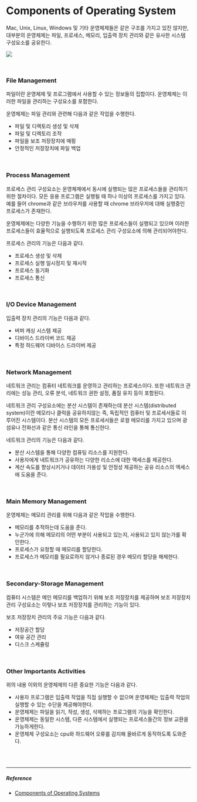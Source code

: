 # Components of Operating System

Mac, Unix, Linux, Windows 및 기타 운영체제들은 같은 구조를 가지고 있진 않지만, 대부분의 운영체제는 파일, 프로세스, 메모리, 입출력 장치 관리와 같은 유사한 시스템 구성요소를 공유한다.

![](https://cdn.guru99.com/images/1/121119_0437_Componentso1.png)

<br>

### File Management

파일이란 운영체제 및 프로그램에서 사용할 수 있는 정보들의 집합이다. 운영체제는 이러한 파일을 관리하는 구성요소를 포함한다.

운영체제는 파일 관리와 관련해 다음과 같은 작업을 수행한다.

- 파일 및 디렉토리 생성 및 삭제
- 파일 및 디렉토리 조작
- 파일을 보조 저장장치에 매핑
- 안정적인 저장장치에 파일 백업

<br>

### Process Management

프로세스 관리 구성요소는 운영체제에서 동시에 실행되는 많은 프로세스들을 관리하기 위한 절차이다.  모든 응용 프로그램은 실행될 때 하나 이상의 프로세스를 가지고 있다. 예를 들어 chrome과 같은 브라우저를 사용할 때 chrome 브라우저에 대해 실행중인 프로세스가 존재한다.

운영체제에는 다양한 기능을 수행하기 위한 많은 프로세스들이 실행되고 있으며 이러한 프로세스들이 효율적으로 실행되도록 프로세스 관리 구성요소에 의해 관리되어야한다.

프로세스 관리의 기능은 다음과 같다.

- 프로세스 생성 및 삭제
- 프로세스 실행 일시정지 및 재시작
- 프로세스 동기화 
- 프로세스 통신

<br>

### I/O Device Management

입출력 장치 관리의 기능은 다음과 같다.

- 버퍼 캐싱 시스템 제공
- 디바이스 드라이버 코드 제공
- 특정 하드웨어 디바이스 드라이버 제공

<br>

### Network Management

네트워크 관리는 컴퓨터 네트워크를 운영하고 관리하는 프로세스이다. 또한 네트워크 관리에는 성능 관리, 오류 분석, 네트워크 권한 설정, 품질 유지 등이 포함된다.

네트워크 관리 구성요소에는 분산 시스템이 존재하는데 분산 시스템(distributed system)이란 메모리나 클럭을 공유하지않는 즉, 독립적인 컴퓨터 및 프로세서들로 이루어진 시스템이다. 분산 시스템의 모든 프로세서들은 로컬 메모리를 가지고 있으며 광섬유나 전화선과 같은 통신 라인을 통해 통신한다.

네트워크 관리의 기능은 다음과 같다.

- 분산 시스템을 통해 다양한 컴퓨팅 리소스를 지원한다.
- 사용자에게 네트워크가 공유하는 다양한 리소스에 대한 액세스를 제공한다.
- 계산 속도를 향상시키거나 데이터 가용성 및 안정성 제공하는 공유 리소스의 액세스에 도움을 준다.

<br>

### Main Memory Management

운영체제는 메모리 관리를 위해 다음과 같은 작업을 수행한다.

- 메모리를 추적하는데 도움을 준다.
- 누군가에 의해 메모리의 어떤 부분이 사용되고 있는지, 사용되고 있지 않는가를  확인한다.
- 프로세스가 요청할 때 메모리를 할당한다.
- 프로세스가 메모리를 필요로하지 않거나 종료된 경우 메모리 할당을 해제한다.

<br>

### Secondary-Storage Management

컴퓨터 시스템은 메인 메모리를 백업하기 위해 보조 저장장치를 제공하며 보조 저장장치 관리 구성요소는 이렇나 보조 저장장치를 관리하는 기능이 있다.

보조 저장장치 관리의 주요 기능은 다음과 같다.

- 저장공간 할당
- 여유 공간 관리
- 디스크 스케쥴링

<br>

### Other Importants Activities

위의 내용 이외의 운영체제의 다른 중요한 기능은 다음과 같다.

- 사용자 프로그램은 입출력 작업을 직접 실행할 수 없으며 운영체제는 입출력 작업의 실행할 수 있는 수단을 제공해야한다.
- 운영체제는 파일을 읽기, 작성, 생성, 삭제하는 프로그램의 기능을 확인한다.
- 운영체제는 동일한 시스템, 다른 시스템에서 실행되는 프로세스들간의 정보 교환을 가능하게한다.
- 운영체제 구성요소는 cpu와 하드웨어 오류를 감지해 올바르게 동작하도록 도와준다.

<br>

<br>

------

##### Reference

- [Components of Operating Systems](https://www.guru99.com/components-of-operating-system.html)

